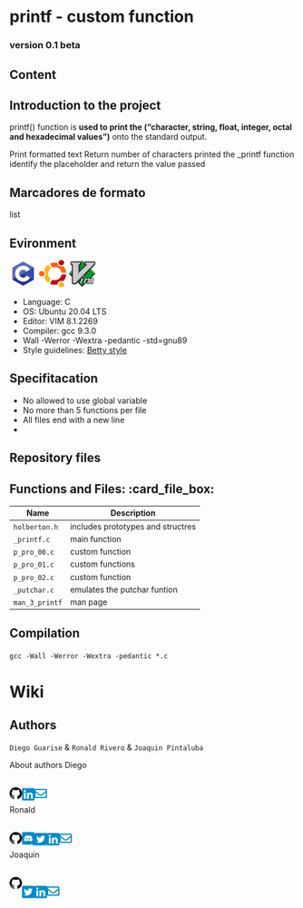 # printf - custom function
### version 0.1 beta
## Content

## Introduction to the project
printf() function is **used to print the (“character, string, float, integer, octal and hexadecimal values”)** onto the standard output.

Print formatted text
Return number of characters printed
the _printf function identify the placeholder and return the value passed

## Marcadores de formato

list



## Evironment
<div >
  <a href="https://www.cprogramming.com/" target="_blank"><img height="48px" src="https://raw.githubusercontent.com/ralexrivero/xelar_theme_profile/main/icons/language_c-programming.svg" alt="C programming language" ></a>
  <a href="https://ubuntu.com/" target="_blank"><img height="48px" src="https://raw.githubusercontent.com/ralexrivero/xelar_theme_profile/main/icons/ubuntu-icon.svg" alt="C programming language"></a>
    <a href="https://www.vim.org/" target="_blank"><img height="48px" src="https://raw.githubusercontent.com/ralexrivero/xelar_theme_profile/main/icons/Vimlogo.svg" alt="C programming language"></a>
</div>


- Language: C
- OS: Ubuntu 20.04 LTS
- Editor: VIM 8.1.2269
- Compiler: gcc 9.3.0
- Wall -Werror -Wextra -pedantic -std=gnu89
- Style guidelines: [Betty style](https://github.com/holbertonschool/Betty/wiki)

## Specifitacation

- No allowed to use global variable
- No more than 5 functions per file
- All files end with a new line
- 

## Repository files
<h2>Functions and Files: :card_file_box:</h2>

| **Name**     | **Description**          |
|--------------|--------------------------|
| `holberton.h`  | includes prototypes and structres |
| `_printf.c`    | main function |
| `p_pro_00.c` | custom function |
| `p_pro_01.c` | custom functions |
| `p_pro_02.c`    | custom function |
| `_putchar.c` | emulates the putchar funtion |
| `man_3_printf` | man page |


## Compilation

``gcc -Wall -Werror -Wextra -pedantic *.c``

# Wiki

## Authors
``Diego Guarise`` & ``Ronald Rivero`` & ``Joaquin Pintaluba``


About authors
Diego 

<br>
<a href="https://github.com/Diego-Guarise" target="_blank"> <img align="left" alt="Diego Guarise | Github" width="22px" src="https://raw.githubusercontent.com/ralexrivero/xelar_theme_profile/main/icons/github-icon.svg" /> </a>
<a href="https://www.linkedin.com/in/diego-guarise/" target="_blank"> <img align="left" alt="Diego Guarise | LinkedIn" width="22px" src="https://raw.githubusercontent.com/ralexrivero/xelar_theme_profile/main/icons/linkedin-brands_blue.svg" /> </a>
<a href="mailto:l.guariselopez@gmail.com?subject=Contact" target="_blank"><img align="left" width="22" src="https://raw.githubusercontent.com/ralexrivero/xelar_theme_profile/main/icons/envelope-regular_blue.svg" alt="email me"> </a>
<br>

Ronald

<br>
<a href="https://github.com/ralexrivero" target="_blank"> <img align="left" alt="Ronald Rivero | Github" width="22px" src="https://raw.githubusercontent.com/ralexrivero/xelar_theme_profile/main/icons/github-icon.svg" /> </a>
<a href ="https://discord.gg/4QNsYMAa4t" target="_blank" rel="noreferrer noopener"> <img align="left" src="https://raw.githubusercontent.com/ralexrivero/xelar_theme_profile/main/icons/discord-brands_blue.svg" alt="Ronald Rivero | Discord" width="22px"> </a>
<a href="https://twitter.com/ralex_uy" target="_blank"> <img align="left" alt="Ronald Rivero | Twitter" width="22px" src="https://raw.githubusercontent.com/ralexrivero/xelar_theme_profile/main/icons/twitter-square-brands_blue.svg" /> </a>
<a href="https://www.linkedin.com/in/ronald-rivero/" target="_blank"> <img align="left" alt="Ronald Rivero | LinkedIn" width="22px" src="https://raw.githubusercontent.com/ralexrivero/xelar_theme_profile/main/icons/linkedin-brands_blue.svg" /> </a>
<a href="mailto:ralexrivero@gmail.com?subject=Contact" target="_blank"><img align="left" width="22" src="https://raw.githubusercontent.com/ralexrivero/xelar_theme_profile/main/icons/envelope-regular_blue.svg" alt="email me"> </a>
<br>

Joaquin

<br>
<a href="https://github.com/jopinta" target="_blank"> <img align="left" alt="Joaquin Pintaluba | Github" width="22px" src="https://raw.githubusercontent.com/ralexrivero/xelar_theme_profile/main/icons/github-icon.svg" /> </a>

<a href="https://twitter.com/tatinfa" target="_blank"> <img align="left" alt="Joaquin Pintaluba | Twitter" width="22px" src="https://raw.githubusercontent.com/ralexrivero/xelar_theme_profile/main/icons/twitter-square-brands_blue.svg" /> </a>
<a href="https://www.linkedin.com/in/joaquin-pintaluba/" target="_blank"> <img align="left" alt="Joaquin Pintaluba | LinkedIn" width="22px" src="https://raw.githubusercontent.com/ralexrivero/xelar_theme_profile/main/icons/linkedin-brands_blue.svg" /> </a>
<a href="mailto:ralexrivero@gmail.com?subject=Contact" target="_blank"><img align="left" width="22" src="https://raw.githubusercontent.com/ralexrivero/xelar_theme_profile/main/icons/envelope-regular_blue.svg" alt="email me"> </a>
<br>
